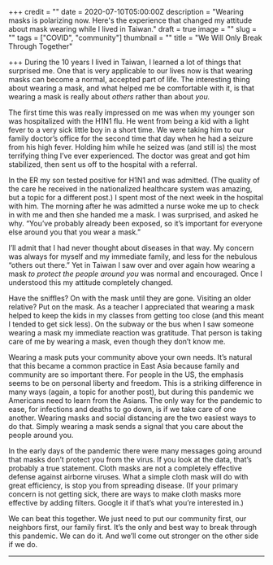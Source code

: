 +++
credit = ""
date = 2020-07-10T05:00:00Z
description = "Wearing masks is polarizing now. Here's the experience that changed my attitude about mask wearing while I lived in Taiwan."
draft = true
image = ""
slug = ""
tags = ["COVID", "community"]
thumbnail = ""
title = "We Will Only Break Through Together"

+++
During the 10 years I lived in Taiwan, I learned a lot of things that surprised me. One that is very applicable to our lives now is that wearing masks can become a normal, accepted part of life. The interesting thing about wearing a mask, and what helped me be comfortable with it, is that wearing a mask is really about _others_ rather than about _you._

The first time this was really impressed on me was when my younger son was hospitalized with the H1N1 flu. He went from being a kid with a light fever to a very sick little boy in a short time. We were taking him to our family doctor’s office for the second time that day when he had a seizure from his high fever. Holding him while he seized was (and still is) the most terrifying thing I’ve ever experienced. The doctor was great and got him stabilized, then sent us off to the hospital with a referral.

In the ER my son tested positive for H1N1 and was admitted. (The quality of the care he received in the nationalized healthcare system was amazing, but a topic for a different post.) I spent most of the next week in the hospital with him. The morning after he was admitted a nurse woke me up to check in with me and then she handed me a mask. I was surprised, and asked he why. “You’ve probably already been exposed, so it’s important for everyone else around you that you wear a mask.”

I’ll admit that I had never thought about diseases in that way. My concern was always for myself and my immediate family, and less for the nebulous “others out there.” Yet in Taiwan I saw over and over again how wearing a mask _to protect the people around you_ was normal and encouraged. Once I understood this my attitude completely changed.

Have the sniffles? On with the mask until they are gone. Visiting an older relative? Put on the mask. As a teacher I appreciated that wearing a mask helped to keep the kids in my classes from getting too close (and this meant I tended to get sick less). On the subway or the bus when I saw someone wearing a mask my immediate reaction was gratitude. That person is taking care of me by wearing a mask, even though they don’t know me.

Wearing a mask puts your community above your own needs. It’s natural that this became a common practice in East Asia because family and community are so important there. For people in the US, the emphasis seems to be on personal liberty and freedom. This is a striking difference in many ways (again, a topic for another post), but during this pandemic we Americans need to learn from the Asians. The only way for the pandemic to ease, for infections and deaths to go down, is if we take care of one another. Wearing masks and social distancing are the two easiest ways to do that. Simply wearing a mask sends a signal that you care about the people around you.

In the early days of the pandemic there were many messages going around that masks don’t protect you from the virus. If you look at the data, that’s probably a true statement. Cloth masks are not a completely effective defense against airborne viruses. What a simple cloth mask will do with great efficiency, is stop you from spreading disease. (If your primary concern is not getting sick, there are ways to make cloth masks more effective by adding filters. Google it if that’s what you’re interested in.)

We can beat this together. We just need to put our community first, our neighbors first, our family first. It’s the only and best way to break through this pandemic. We can do it. And we’ll come out stronger on the other side if we do.

***